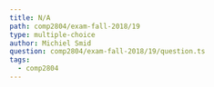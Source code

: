 ```yaml
---
title: N/A
path: comp2804/exam-fall-2018/19
type: multiple-choice
author: Michiel Smid
question: comp2804/exam-fall-2018/19/question.ts
tags:
  - comp2804
---
```

